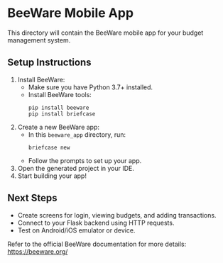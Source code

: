 # BeeWare Mobile App

This directory will contain the BeeWare mobile app for your budget management system.

## Setup Instructions

1. Install BeeWare:
   - Make sure you have Python 3.7+ installed.
   - Install BeeWare tools:
     ```
     pip install beeware
     pip install briefcase
     ```
2. Create a new BeeWare app:
   - In this `beeware_app` directory, run:
     ```
     briefcase new
     ```
   - Follow the prompts to set up your app.
3. Open the generated project in your IDE.
4. Start building your app!

## Next Steps
- Create screens for login, viewing budgets, and adding transactions.
- Connect to your Flask backend using HTTP requests.
- Test on Android/iOS emulator or device.

Refer to the official BeeWare documentation for more details: https://beeware.org/
